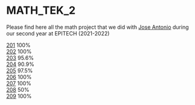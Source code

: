 # MATH_TEK_2

Please find here all the math project that we did with [Jose Antonio](https://github.com/eljoserass) during our second year at EPITECH (2021-2022)

[201](https://github.com) 100%  
[202](https://github.com) 100%  
[203](https://github.com) 95.6%  
[204](https://github.com) 90.9%  
[205](https://github.com) 97.5%  
[206](https://github.com) 100%  
[207](https://github.com) 100%  
[208](https://github.com) 50%  
[209](https://github.com) 100%  
  